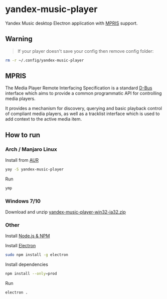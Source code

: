 yandex-music-player
===================

Yandex Music desktop Electron application with [MPRIS](https://specifications.freedesktop.org/mpris-spec/2.2/) support.

## Warning

> If your player doesn't save your config then remove config folder:

```bash
rm -r ~/.config/yandex-music-player
```

## MPRIS

The Media Player Remote Interfacing Specification is a standard [D-Bus](https://www.freedesktop.org/wiki/Software/dbus/) interface which aims to provide a common programmatic API for controlling media players.

It provides a mechanism for discovery, querying and basic playback control of compliant media players, as well as a tracklist interface which is used to add context to the active media item.

## How to run

### Arch / Manjaro Linux

Install from [AUR](https://aur.archlinux.org/packages/yandex-music-player/)

```bash
yay -S yandex-music-player
```

Run

```bash
ymp
```

### Windows 7/10

Download and unzip [yandex-music-player-win32-ia32.zip](https://github.com/phpusr/yandex-music-player/releases)

### Other

Install [Node.js & NPM](https://nodejs.org/)

Install [Electron](https://www.electronjs.org/)

```bash
sudo npm install -g electron
```

Install dependencies

```bash
npm install --only=prod 
```

Run

```bash
electron .
```
